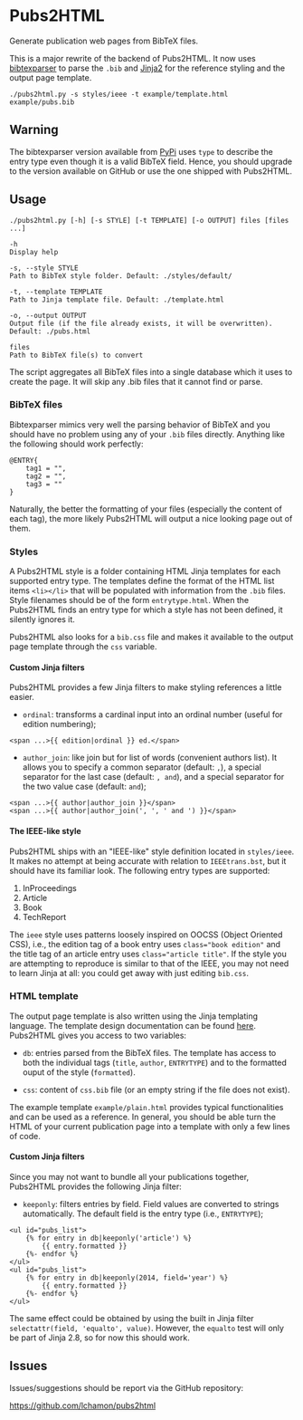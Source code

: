 Pubs2HTML
=========

Generate publication web pages from BibTeX files.

This is a major rewrite of the backend of Pubs2HTML. It now uses [bibtexparser](https://github.com/sciunto/python-bibtexparser) to parse the
`.bib` and [Jinja2](http://jinja.pocoo.org/) for the reference styling and
the output page template.

```
./pubs2html.py -s styles/ieee -t example/template.html example/pubs.bib
```

Warning
-------

The bibtexparser version available from [PyPi](https://pypi.python.org/pypi/bibtexparser)
uses `type` to describe the entry type even though it is a valid BibTeX field.
Hence, you should upgrade to the version available on GitHub or use the one shipped
with Pubs2HTML.



Usage
-----

```
./pubs2html.py [-h] [-s STYLE] [-t TEMPLATE] [-o OUTPUT] files [files ...]

-h
Display help

-s, --style STYLE
Path to BibTeX style folder. Default: ./styles/default/

-t, --template TEMPLATE
Path to Jinja template file. Default: ./template.html

-o, --output OUTPUT
Output file (if the file already exists, it will be overwritten). Default: ./pubs.html

files
Path to BibTeX file(s) to convert
```

The script aggregates all BibTeX files into a single database which it uses to create the page. It will skip any .bib files that it cannot find or parse.



### BibTeX files

Bibtexparser mimics very well the parsing behavior of BibTeX and you should have no problem using any of your `.bib` files directly. Anything like the following should work perfectly:

	@ENTRY{
		tag1 = "",
		tag2 = "",
		tag3 = ""
	}

Naturally, the better the formatting of your files (especially the content of each tag), the more likely Pubs2HTML will output a nice looking page out of them.



### Styles

A Pubs2HTML style is a folder containing HTML Jinja templates for each supported entry type. The templates define the format of the HTML list items `<li></li>` that will be populated with information from the `.bib` files. Style filenames should be of the form `entrytype.html`. When the Pubs2HTML finds an entry type for which a style has not been defined, it silently ignores it.

Pubs2HTML also looks for a `bib.css` file and makes it available to the output page template through the `css` variable.


#### Custom Jinja filters

Pubs2HTML provides a few Jinja filters to make styling references a little easier.

* `ordinal`: transforms a cardinal input into an ordinal number (useful for edition numbering);
```
<span ...>{{ edition|ordinal }} ed.</span>
```

* `author_join`: like join but for list of words (convenient authors list). It allows you to specify a common separator (default: `,`), a special separator for the last case (default: `, and`), and a special separator for the two value case (default: `and`);
```
<span ...>{{ author|author_join }}</span>
<span ...>{{ author|author_join(', ', ' and ') }}</span>
```




#### The IEEE-like style
Pubs2HTML ships with an "IEEE-like" style definition located in `styles/ieee`. It makes no attempt at being accurate with relation to `IEEEtrans.bst`, but it should have its familiar look. The following entry types are supported:

1. InProceedings
2. Article
3. Book
4. TechReport

The `ieee` style uses patterns loosely inspired on OOCSS (Object Oriented CSS), i.e., the edition tag of a book entry uses ```class="book edition"``` and the title tag of an article entry uses ```class="article title"```. If the style you are attempting to reproduce is similar to that of the IEEE, you may not need to learn Jinja at all: you could get away with just editing `bib.css`.




### HTML template

The output page template is also written using the Jinja templating language. The template design documentation can be found [here](http://jinja.pocoo.org/docs/dev/templates/). Pubs2HTML gives you access to two variables:

* `db`: entries parsed from the BibTeX files. The template has access to both the individual tags (`title`, `author`, `ENTRYTYPE`) and to the formatted ouput of the style (`formatted`).

* `css`: content of `css.bib` file (or an empty string if the file does not exist).

The example template `example/plain.html` provides typical functionalities and can be used as a reference. In general, you should be able turn the HTML of your current publication page into a template with only a few lines of code.



#### Custom Jinja filters

Since you may not want to bundle all your publications together, Pubs2HTML provides the following Jinja filter:

* `keeponly`: filters entries by field. Field values are converted to strings automatically. The default field is the entry type (i.e., `ENTRYTYPE`);
```
<ul id="pubs_list">
	{% for entry in db|keeponly('article') %}
		{{ entry.formatted }}
	{%- endfor %}
</ul>
<ul id="pubs_list">
	{% for entry in db|keeponly(2014, field='year') %}
		{{ entry.formatted }}
	{%- endfor %}
</ul>
```

The same effect could be obtained by using the built in Jinja filter `selectattr(field, 'equalto', value)`. However, the `equalto` test will only be part of Jinja 2.8, so for now this should work.



Issues
------

Issues/suggestions should be report via the GitHub repository:

https://github.com/lchamon/pubs2html
